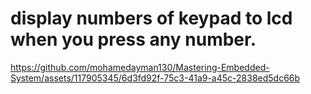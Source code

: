 # display numbers of keypad to lcd when you press any number.




https://github.com/mohamedayman130/Mastering-Embedded-System/assets/117905345/6d3fd92f-75c3-41a9-a45c-2838ed5dc66b

